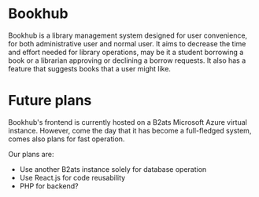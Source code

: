 # Bookhub

Bookhub is a library management system designed for user convenience, for both administrative user and normal user. It aims to decrease the time and effort needed for library operations, may be it a student borrowing a book or a librarian approving or declining a borrow requests. It also has a feature that suggests books that a user might like. 

# Future plans

Bookhub's frontend is currently hosted on a B2ats Microsoft Azure virtual instance. However, come the day that it has become a full-fledged system, comes also plans for fast operation.

Our plans are:
+ Use another B2ats instance solely for database operation
+ Use React.js for code reusability
+ PHP for backend?